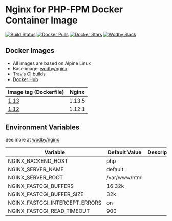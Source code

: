 # Nginx for PHP-FPM Docker Container Image 

[![Build Status](https://travis-ci.org/wodby/php-nginx.svg?branch=master)](https://travis-ci.org/wodby/php-nginx)
[![Docker Pulls](https://img.shields.io/docker/pulls/wodby/php-nginx.svg)](https://hub.docker.com/r/wodby/php-nginx)
[![Docker Stars](https://img.shields.io/docker/stars/wodby/php-nginx.svg)](https://hub.docker.com/r/wodby/php-nginx)
[![Wodby Slack](http://slack.wodby.com/badge.svg)](http://slack.wodby.com)

## Docker Images

* All images are based on Alpine Linux
* Base image: [wodby/nginx](https://github.com/wodby/nginx)
* [Travis CI builds](https://travis-ci.org/wodby/php-nginx) 
* [Docker Hub](https://hub.docker.com/r/wodby/php-nginx)

| Image tag (Dockerfile)                                            | Nginx   |
| ----------------------------------------------------------------- | ------- |
| [1.13](https://github.com/wodby/php-nginx/tree/master/Dockerfile) | 1.13.5  |
| [1.12](https://github.com/wodby/php-nginx/tree/master/Dockerfile) | 1.12.1  |

## Environment Variables

See more at [wodby/nginx](https://github.com/wodby/nginx)

| Variable                       | Default Value | Description |
| ------------------------------ | ------------- | ----------- |
| NGINX_BACKEND_HOST             | php           |             |
| NGINX_SERVER_NAME              | default       |             |
| NGINX_SERVER_ROOT              | /var/www/html |             |
| NGINX_FASTCGI_BUFFERS          | 16 32k        |             |
| NGINX_FASTCGI_BUFFER_SIZE      | 32k           |             |
| NGINX_FASTCGI_INTERCEPT_ERRORS | on            |             |
| NGINX_FASTCGI_READ_TIMEOUT     | 900           |             |
